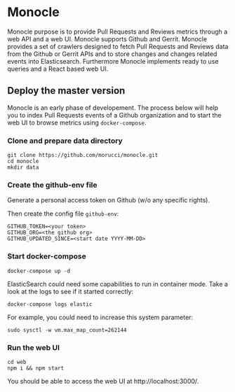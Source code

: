 # Monocle

Monocle purpose is to provide Pull Requests and Reviews metrics through a web API and a web UI. Monocle supports Github and Gerrit. Monocle provides a set of crawlers designed to fetch Pull Requests and Reviews data from the Github or Gerrit APIs and to store changes and changes related events into Elasticsearch. Furthermore Monocle implements ready to use queries and a React based web UI.

## Deploy the master version

Monocle is an early phase of developement. The process below will help you to index Pull Requests events of a Github organization and to start the web UI to browse metrics using `docker-compose`.

### Clone and prepare data directory

```Shell
git clone https://github.com/morucci/monocle.git
cd monocle
mkdir data
```

### Create the github-env file

Generate a personal access token on Github (w/o any specific rights).

Then create the config file `github-env`:

```Shell
GITHUB_TOKEN=<your token>
GITHUB_ORG=<the github org>
GITHUB_UPDATED_SINCE=<start date YYYY-MM-DD>
```

### Start docker-compose

```Shell
docker-compose up -d
```

ElasticSearch could need some capabilities to run in container
mode. Take a look at the logs to see if it started correctly:

```Shell
docker-compose logs elastic
```

For example, you could need to increase this system parameter:

```Shell
sudo sysctl -w vm.max_map_count=262144
```

### Run the web UI

```Shell
cd web
npm i && npm start
```

You should be able to access the web UI at http://localhost:3000/.
